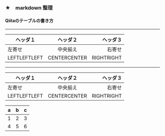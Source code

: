 ### ★　markdown 整理

#### Qiitaのテーブルの書き方
---
|ヘッダ１|ヘッダ２|ヘッダ３|
|---|:---:|---:|
|左寄せ|中央揃え|右寄せ|
|LEFTLEFTLEFT|CENTERCENTER|RIGHTRIGHT|
---

|ヘッダ１|ヘッダ２|ヘッダ３|
|---|:---:|---:|
|左寄せ|中央揃え|右寄せ|
|LEFTLEFTLEFT|CENTERCENTER|RIGHTRIGHT|



|a  |b  |c  |
|---|---|---|
|1  |2  |3  |
|4  |5  |6  |
